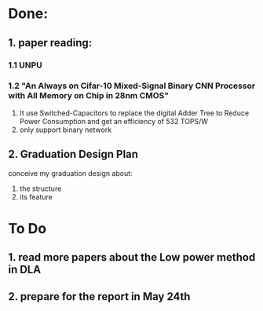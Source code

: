 # Done:

## 1. paper reading:

### 1.1 UNPU
### 1.2 "An Always on Cifar-10 Mixed-Signal Binary CNN Processor with All Memory on Chip in 28nm CMOS"

1. It use Switched-Capacitors to replace the digital Adder Tree to Reduce Power Consumption and get an efficiency of 532 TOPS/W
2. only support binary network

## 2. Graduation Design Plan
conceive my graduation design about:

1. the structure 
2. its feature

# To Do

## 1. read more papers about the Low power method in DLA
## 2. prepare for the report in May 24th
